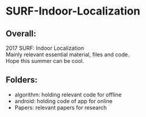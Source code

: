 # SURF-Indoor-Localization

## Overall:
2017 SURF: Indoor Localization </br>
Mainly relevant essential material, files and code. </br>
Hope this summer can be cool. </br>


## Folders:
- algorithm: holding relevant code for offline
- android: holding code of app for online
- Papers: relevant papers for research
